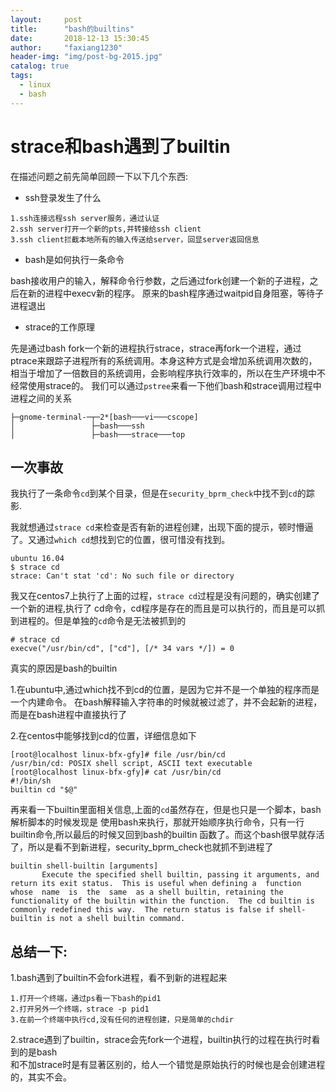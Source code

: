```yaml
---
layout:     post
title:      "bash的builtins"
date:       2018-12-13 15:30:45
author:     "faxiang1230"
header-img: "img/post-bg-2015.jpg"
catalog: true
tags:
  - linux
  - bash
---
```

# strace和bash遇到了builtin
在描述问题之前先简单回顾一下以下几个东西:  
- ssh登录发生了什么

```
1.ssh连接远程ssh server服务，通过认证
2.ssh server打开一个新的pts,并转接给ssh client
3.ssh client拦截本地所有的输入传送给server，回显server返回信息
```
- bash是如何执行一条命令

bash接收用户的输入，解释命令行参数，之后通过fork创建一个新的子进程，之后在新的进程中execv新的程序。
原来的bash程序通过waitpid自身阻塞，等待子进程退出

- strace的工作原理

先是通过bash fork一个新的进程执行strace，strace再fork一个进程，通过ptrace来跟踪子进程所有的系统调用。本身这种方式是会增加系统调用次数的，相当于增加了一倍数目的系统调用，会影响程序执行效率的，所以在生产环境中不经常使用strace的。
我们可以通过`pstree`来看一下他们bash和strace调用过程中进程之间的关系
```
├─gnome-terminal-─┬─2*[bash───vi───cscope]
│                 ├─bash───ssh
│                 ├─bash───strace───top
```
## 一次事故
我执行了一条命令`cd`到某个目录，但是在`security_bprm_check`中找不到`cd`的踪影.

我就想通过`strace cd`来检查是否有新的进程创建，出现下面的提示，顿时懵逼了。又通过`which cd`想找到它的位置，很可惜没有找到。
```
ubuntu 16.04
$ strace cd
strace: Can't stat 'cd': No such file or directory
```
我又在centos7上执行了上面的过程，`strace cd`过程是没有问题的，确实创建了一个新的进程,执行了
cd命令，cd程序是存在的而且是可以执行的，而且是可以抓到进程的。但是单独的`cd`命令是无法被抓到的
```
# strace cd
execve("/usr/bin/cd", ["cd"], [/* 34 vars */]) = 0
```
真实的原因是bash的builtin

1.在ubuntu中,通过which找不到cd的位置，是因为它并不是一个单独的程序而是一个内建命令。
在bash解释输入字符串的时候就被过滤了，并不会起新的进程，而是在bash进程中直接执行了

2.在centos中能够找到cd的位置，详细信息如下
```
[root@localhost linux-bfx-gfy]# file /usr/bin/cd
/usr/bin/cd: POSIX shell script, ASCII text executable
[root@localhost linux-bfx-gfy]# cat /usr/bin/cd
#!/bin/sh
builtin cd "$@"
```
再来看一下builtin里面相关信息,上面的`cd`虽然存在，但是也只是一个脚本，bash解析脚本的时候发现是
使用bash来执行，那就开始顺序执行命令，只有一行builtin命令,所以最后的时候又回到bash的builtin
函数了。而这个bash很早就存活了，所以是看不到新进程，security_bprm_check也就抓不到进程了
```
builtin shell-builtin [arguments]
       Execute the specified shell builtin, passing it arguments, and return its exit status.  This is useful when defining a  function  whose  name  is  the  same  as a shell builtin, retaining the functionality of the builtin within the function.  The cd builtin is commonly redefined this way.  The return status is false if shell-builtin is not a shell builtin command.
```
## 总结一下:
1.bash遇到了builtin不会fork进程，看不到新的进程起来
```
1.打开一个终端，通过ps看一下bash的pid1
2.打开另外一个终端，strace -p pid1
3.在前一个终端中执行cd,没有任何的进程创建，只是简单的chdir
```
2.strace遇到了builtin，strace会先fork一个进程，builtin执行的过程在执行时看到的是bash  
和不加strace时是有显著区别的，给人一个错觉是原始执行的时候也是会创建进程的，其实不会。
